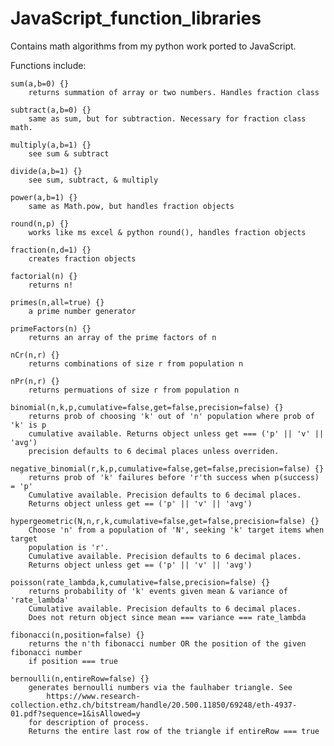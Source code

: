 # JavaScript_function_libraries

Contains math algorithms from my python work ported to JavaScript.

Functions include:

    sum(a,b=0) {}
        returns summation of array or two numbers. Handles fraction class

    subtract(a,b=0) {}
        same as sum, but for subtraction. Necessary for fraction class math.

    multiply(a,b=1) {}
        see sum & subtract

    divide(a,b=1) {}
        see sum, subtract, & multiply

    power(a,b=1) {}
        same as Math.pow, but handles fraction objects

    round(n,p) {}
        works like ms excel & python round(), handles fraction objects

    fraction(n,d=1) {}
        creates fraction objects

    factorial(n) {}
        returns n!

    primes(n,all=true) {}
        a prime number generator

    primeFactors(n) {}
        returns an array of the prime factors of n

    nCr(n,r) {}
        returns combinations of size r from population n

    nPr(n,r) {}
        returns permuations of size r from population n

    binomial(n,k,p,cumulative=false,get=false,precision=false) {}
        returns prob of choosing 'k' out of 'n' population where prob of 'k' is p
        cumulative available. Returns object unless get === ('p' || 'v' || 'avg')
        precision defaults to 6 decimal places unless overriden.

    negative_binomial(r,k,p,cumulative=false,get=false,precision=false) {}
        returns prob of 'k' failures before 'r'th success when p(success) = 'p'
        Cumulative available. Precision defaults to 6 decimal places.
        Returns object unless get == ('p' || 'v' || 'avg')

    hypergeometric(N,n,r,k,cumulative=false,get=false,precision=false) {}
        Choose 'n' from a population of 'N', seeking 'k' target items when target
        population is 'r'.
        Cumulative available. Precision defaults to 6 decimal places.
        Returns object unless get == ('p' || 'v' || 'avg')

    poisson(rate_lambda,k,cumulative=false,precision=false) {}
        returns probability of 'k' events given mean & variance of 'rate_lambda'
        Cumulative available. Precision defaults to 6 decimal places.
        Does not return object since mean === variance === rate_lambda

    fibonacci(n,position=false) {}
        returns the n'th fibonacci number OR the position of the given fibonacci number
        if position === true

    bernoulli(n,entireRow=false) {}
        generates bernoulli numbers via the faulhaber triangle. See
            https://www.research-collection.ethz.ch/bitstream/handle/20.500.11850/69248/eth-4937-01.pdf?sequence=1&isAllowed=y
        for description of process.
        Returns the entire last row of the triangle if entireRow === true